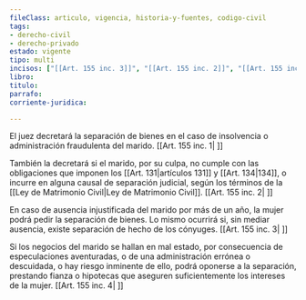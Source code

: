 ```yaml
---
fileClass: articulo, vigencia, historia-y-fuentes, codigo-civil
tags:
- derecho-civil
- derecho-privado
estado: vigente
tipo: multi
incisos: ["[[Art. 155 inc. 3]]", "[[Art. 155 inc. 2]]", "[[Art. 155 inc. 1]]", "[[Art. 155 inc. 4]]"]
libro:
titulo:
parrafo:
corriente-juridica:

---
```

El juez decretará la separación de bienes en el caso de insolvencia o administración fraudulenta del marido. [[Art. 155 inc. 1| ]]

También la decretará si el marido, por su culpa, no cumple con las obligaciones que imponen los [[Art. 131|artículos 131]] y [[Art. 134|134]], o incurre en alguna causal de separación judicial, según los términos de la [[Ley de Matrimonio Civil|Ley de Matrimonio Civil]]. [[Art. 155 inc. 2| ]]

En caso de ausencia injustificada del marido por más de un año, la mujer podrá pedir la separación de bienes. Lo mismo ocurrirá si, sin mediar ausencia, existe separación de hecho de los cónyuges. [[Art. 155 inc. 3| ]]

Si los negocios del marido se hallan en mal estado, por consecuencia de especulaciones aventuradas, o de una administración errónea o descuidada, o hay riesgo inminente de ello, podrá oponerse a la separación, prestando fianza o hipotecas que aseguren suficientemente los intereses de la mujer. [[Art. 155 inc. 4| ]]